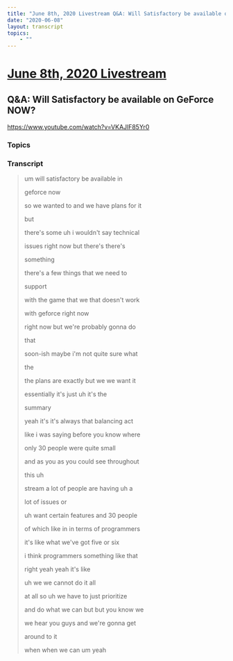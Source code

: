 ```yaml
---
title: "June 8th, 2020 Livestream Q&A: Will Satisfactory be available on GeForce NOW?"
date: "2020-06-08"
layout: transcript
topics:
    - ""
---
```

# [June 8th, 2020 Livestream](../2020-06-08.md)
## Q&A: Will Satisfactory be available on GeForce NOW?
https://www.youtube.com/watch?v=VKAJlF85Yr0

### Topics


### Transcript

> um will satisfactory be available in
> 
> geforce now
> 
> so we wanted to and we have plans for it
> 
> but
> 
> there's some uh i wouldn't say technical
> 
> issues right now but there's there's
> 
> something
> 
> there's a few things that we need to
> 
> support
> 
> with the game that we that doesn't work
> 
> with geforce right now
> 
> right now but we're probably gonna do
> 
> that
> 
> soon-ish maybe i'm not quite sure what
> 
> the
> 
> the plans are exactly but we we want it
> 
> essentially it's just uh it's the
> 
> summary
> 
> yeah it's it's always that balancing act
> 
> like i was saying before you know where
> 
> only 30 people were quite small
> 
> and as you as you could see throughout
> 
> this uh
> 
> stream a lot of people are having uh a
> 
> lot of issues or
> 
> uh want certain features and 30 people
> 
> of which like in in terms of programmers
> 
> it's like what we've got five or six
> 
> i think programmers something like that
> 
> right yeah yeah it's like
> 
> uh we we cannot do it all
> 
> at all so uh we have to just prioritize
> 
> and do what we can but but you know we
> 
> we hear you guys and we're gonna get
> 
> around to it
> 
> when when we can um yeah
> 
